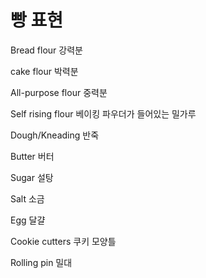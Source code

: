 # 빵 표현 

Bread flour 강력분

cake flour 박력분

All-purpose flour 중력분

Self rising flour 베이킹 파우더가 들어있는 밀가루

Dough/Kneading 반죽

 

Butter 버터

Sugar 설탕

Salt 소금

Egg 달걀

Cookie cutters 쿠키 모양틀

Rolling pin 밀대